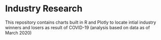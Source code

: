 # Industry Research

This repository contains charts built in R and Plotly to locate intial industry winners and losers as result of COVID-19 (analysis based on data as of March 2020)
